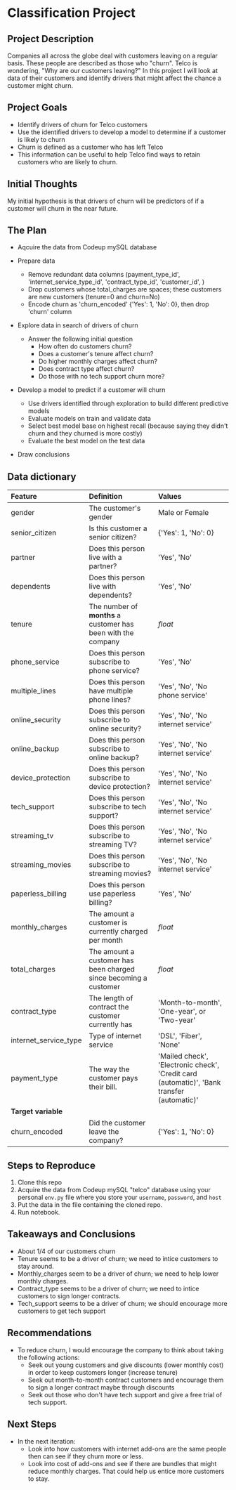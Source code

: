 # Classification Project

## Project Description
Companies all across the globe deal with customers leaving on a regular basis. These people are described as those who "churn". Telco is wondering, "Why are our customers leaving?" In this project I will look at data of their customers and identify drivers that might affect the chance a customer might churn.

## Project Goals
* Identify drivers of churn for Telco customers
* Use the identified drivers to develop a model to determine if a customer is likely to churn
* Churn is defined as a customer who has left Telco
* This information can be useful to help Telco find ways to retain customers who are likely to churn.

## Initial Thoughts

My initial hypothesis is that drivers of churn will be predictors of if a customer will churn in the near future.

## The Plan
* Aqcuire the data from Codeup mySQL database

* Prepare data
    * Remove redundant data columns (payment_type_id', 'internet_service_type_id', 'contract_type_id', 'customer_id', )
    * Drop customers whose total_charges are spaces; these customers are new customers (tenure=0 and churn=No)
    * Encode churn as 'churn_encoded' {'Yes': 1, 'No': 0}, then drop 'churn' column

* Explore data in search of drivers of churn
    * Answer the following initial question
        * How often do customers churn?
        * Does a customer's tenure affect churn?
        * Do higher monthly charges affect churn?
        * Does contract type affect churn? 
        * Do those with no tech support churn more?

* Develop a model to predict if a customer will churn
    * Use drivers identified through exploration to build different predictive models
    * Evaluate models on train and validate data
    * Select best model base on highest recall (because saying they didn't churn and they churned is more costly)
    * Evaluate the best model on the test data

* Draw conclusions

## Data dictionary
| Feature | Definition | Values |
|:--------|:-----------|:-------
|gender| The customer's gender| Male or Female|
|senior_citizen| Is this customer a senior citizen?| {'Yes': 1, 'No': 0} |
|partner| Does this person live with a partner?|'Yes', 'No'|
|dependents| Does this person live with dependents?| 'Yes', 'No'|
|tenure| The number of **months** a customer has been with the company| *float* |
|phone_service| Does this person subscribe to phone service?| 'Yes', 'No'|
|multiple_lines| Does this person have multiple phone lines?| 'Yes', 'No', 'No phone service'|
|online_security| Does this person subscribe to online security?| 'Yes', 'No', 'No internet service'|
|online_backup| Does this person subscribe to online backup?| 'Yes', 'No', 'No internet service'
|device_protection| Does this person subscribe to device protection?| 'Yes', 'No', 'No internet service'
|tech_support| Does this person subscribe to tech support?| 'Yes', 'No', 'No internet service'
|streaming_tv| Does this person subscribe to streaming TV?| 'Yes', 'No', 'No internet service'
|streaming_movies| Does this person subscribe to streaming movies?| 'Yes', 'No', 'No internet service'
|paperless_billing| Does this person use paperless billing?| 'Yes', 'No'
|monthly_charges| The amount a customer is currently charged per month| *float* |
|total_charges| The amount a customer has been charged since becoming a customer| *float* |
|contract_type| The length of contract the customer currently has| 'Month-to-month', 'One-year', or 'Two-year'|
|internet_service_type| Type of internet service | 'DSL', 'Fiber', 'None'|
|payment_type| The way the customer pays their bill. |'Mailed check', 'Electronic check', 'Credit card (automatic)', 'Bank transfer (automatic)'
|**Target variable**
|churn_encoded| Did the customer leave the company? | {'Yes': 1, 'No': 0}|


## Steps to Reproduce
1. Clone this repo
2. Acquire the data from Codeup mySQL "telco" database using your personal ```env.py``` file where you store your ```username```, ```password```, and ```host```
3. Put the data in the file containing the cloned repo.
4. Run notebook.

## Takeaways and Conclusions
* About 1/4 of our customers churn
* Tenure seems to be a driver of churn; we need to intice customers to stay around.
* Monthly_charges seem to be a driver of churn; we need to help lower monthly charges.
* Contract_type seems to be a driver of churn; we need to intice customers to sign longer contracts.
* Tech_support seems to be a driver of churn; we should encourage more customers to get tech support

## Recommendations
* To reduce churn, I would encourage the company to think about taking the following actions:
    * Seek out young customers and give discounts (lower monthly cost) in order to keep customers longer (increase tenure)
    * Seek out month-to-month contract customers and encourage them to sign a longer contract maybe through discounts
    * Seek out those who don't have tech support and give a free trial of tech support.

## Next Steps
* In the next iteration:
    * Look into how customers with internet add-ons are the same people then can see if they churn more or less.
    * Look into cost of add-ons and see if there are bundles that might reduce monthly charges. That could help us entice more customers to stay.